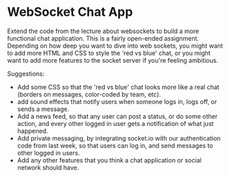 # WebSocket Chat App

Extend the code from the lecture about websockets to build a more functional chat application. 
This is a fairly open-ended assignment. Depending on how deep you want to dive into web sockets, you might want to add more HTML and CSS to style the 'red vs blue' chat, or you might want to add more features to the socket server if you're feeling ambitious.

Suggestions:
- Add some CSS so that the 'red vs blue' chat looks more like  a real chat (borders on messages, color-coded by team, etc).
- add sound effects that notify users when someone logs in, logs off, or sends a message.
- Add a news feed, so that any user can post a status, or do some other action, and every other logged in user gets a notification of what just happened. 
- Add private messaging, by integrating socket.io with our authentication code from last week, so that users can log in, and send messages to other logged in users. 
- Add any other features that you think a chat application or social network should have. 